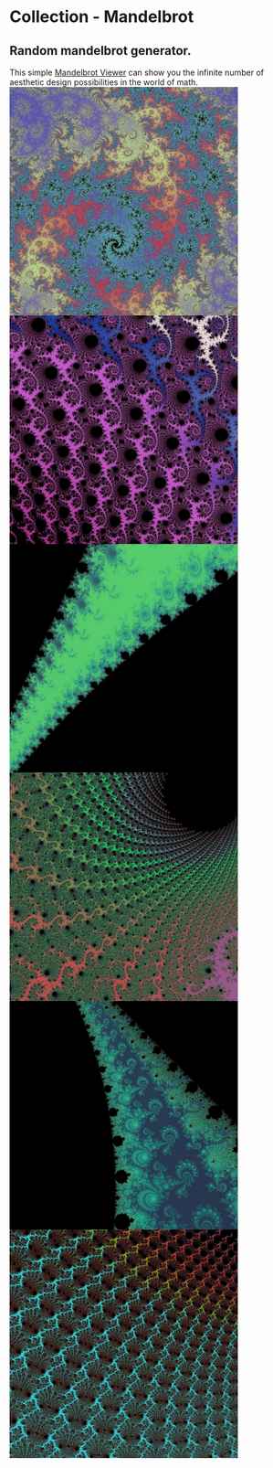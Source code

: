 # Collection - Mandelbrot </br>
## Random mandelbrot generator. 
This simple [Mandelbrot Viewer](https://math.hws.edu/eck/js/mandelbrot/MB.html) can show you the infinite number of aesthetic design possibilities in the world of math. <br />
<img align="left" width="400" height="400" src="https://github.com/FractalLAB/collection-mandelbrot/blob/main/uploads/FIxrLV0XMAwMLDm.jpeg"> 
<img align="center" width="400" height="400" src="https://github.com/FractalLAB/collection-mandelbrot/blob/main/uploads/FIxs4E-X0AE01iM.jpeg"> 
<img align="left" width="400" height="400" src="https://github.com/FractalLAB/collection-mandelbrot/blob/main/uploads/FIxraalXoAECW7t.jpeg"> 
<img align="center" width="400" height="400" src="https://github.com/FractalLAB/collection-mandelbrot/blob/main/uploads/FIxsBDYXIAYJ0g_.jpeg"> 
<img align="left" width="400" height="400" src="https://github.com/FractalLAB/collection-mandelbrot/blob/main/uploads/FIxtKOeXwAMr1lN.jpeg"> 
<img align="center" width="400" height="400" src="https://github.com/FractalLAB/collection-mandelbrot/blob/main/uploads/FIxuizfX0AIuqeN.jpeg"> 
